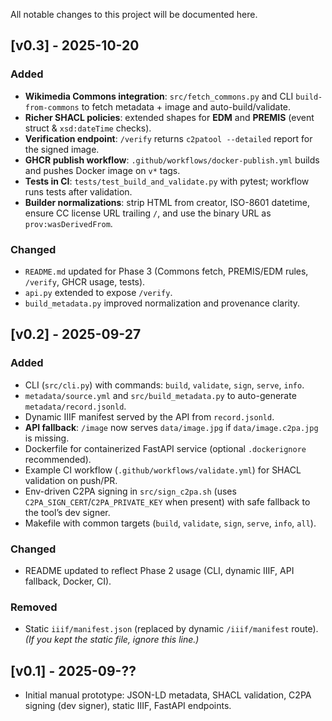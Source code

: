 All notable changes to this project will be documented here.

## [v0.3] - 2025-10-20
### Added
- **Wikimedia Commons integration**: `src/fetch_commons.py` and CLI `build-from-commons` to fetch metadata + image and auto-build/validate.
- **Richer SHACL policies**: extended shapes for **EDM** and **PREMIS** (event struct & `xsd:dateTime` checks).
- **Verification endpoint**: `/verify` returns `c2patool --detailed` report for the signed image.
- **GHCR publish workflow**: `.github/workflows/docker-publish.yml` builds and pushes Docker image on `v*` tags.
- **Tests in CI**: `tests/test_build_and_validate.py` with pytest; workflow runs tests after validation.
- **Builder normalizations**: strip HTML from creator, ISO-8601 datetime, ensure CC license URL trailing `/`, and use the binary URL as `prov:wasDerivedFrom`.

### Changed
- `README.md` updated for Phase 3 (Commons fetch, PREMIS/EDM rules, `/verify`, GHCR usage, tests).
- `api.py` extended to expose `/verify`.
- `build_metadata.py` improved normalization and provenance clarity.

## [v0.2] - 2025-09-27
### Added
- CLI (`src/cli.py`) with commands: `build`, `validate`, `sign`, `serve`, `info`.
- `metadata/source.yml` and `src/build_metadata.py` to auto-generate `metadata/record.jsonld`.
- Dynamic IIIF manifest served by the API from `record.jsonld`.
- **API fallback**: `/image` now serves `data/image.jpg` if `data/image.c2pa.jpg` is missing.
- Dockerfile for containerized FastAPI service (optional `.dockerignore` recommended).
- Example CI workflow (`.github/workflows/validate.yml`) for SHACL validation on push/PR.
- Env-driven C2PA signing in `src/sign_c2pa.sh` (uses `C2PA_SIGN_CERT`/`C2PA_PRIVATE_KEY` when present) with safe fallback to the tool’s dev signer.
- Makefile with common targets (`build`, `validate`, `sign`, `serve`, `info`, `all`).

### Changed
- README updated to reflect Phase 2 usage (CLI, dynamic IIIF, API fallback, Docker, CI).

### Removed
- Static `iiif/manifest.json` (replaced by dynamic `/iiif/manifest` route). *(If you kept the static file, ignore this line.)*

## [v0.1] - 2025-09-??
- Initial manual prototype: JSON-LD metadata, SHACL validation, C2PA signing (dev signer), static IIIF, FastAPI endpoints.
